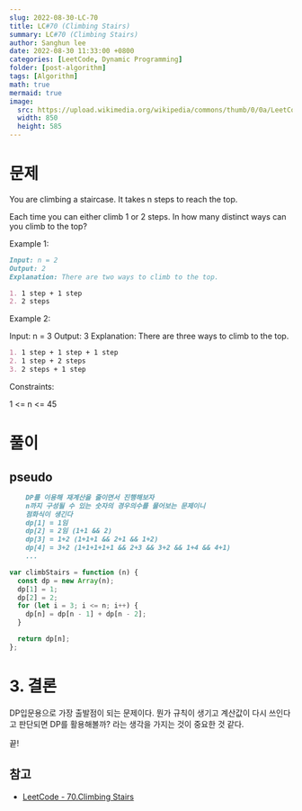 ```yaml
---
slug: 2022-08-30-LC-70
title: LC#70 (Climbing Stairs)
summary: LC#70 (Climbing Stairs)
author: Sanghun lee
date: 2022-08-30 11:33:00 +0800
categories: [LeetCode, Dynamic Programming]
folder: [post-algorithm]
tags: [Algorithm]
math: true
mermaid: true
image:
  src: https://upload.wikimedia.org/wikipedia/commons/thumb/0/0a/LeetCode_Logo_black_with_text.svg/640px-LeetCode_Logo_black_with_text.svg.png
  width: 850
  height: 585
---
```


# 문제

You are climbing a staircase. It takes n steps to reach the top.

Each time you can either climb 1 or 2 steps. In how many distinct ways can you climb to the top?

Example 1:

```md
Input: n = 2
Output: 2
Explanation: There are two ways to climb to the top.

1. 1 step + 1 step
2. 2 steps
```

Example 2:

Input: n = 3
Output: 3
Explanation: There are three ways to climb to the top.

```md
1. 1 step + 1 step + 1 step
2. 1 step + 2 steps
3. 2 steps + 1 step
```

Constraints:

1 <= n <= 45

# 풀이

## pseudo

```md
    DP를 이용해 재계산을 줄이면서 진행해보자
    n까지 구성될 수 있는 숫자의 경우의수를 물어보는 문제이니
    점화식이 생긴다
    dp[1] = 1임
    dp[2] = 2임 (1+1 && 2)
    dp[3] = 1+2 (1+1+1 && 2+1 && 1+2)
    dp[4] = 3+2 (1+1+1+1+1 && 2+3 && 3+2 && 1+4 && 4+1)
    ...
```

```javascript
var climbStairs = function (n) {
  const dp = new Array(n);
  dp[1] = 1;
  dp[2] = 2;
  for (let i = 3; i <= n; i++) {
    dp[n] = dp[n - 1] + dp[n - 2];
  }

  return dp[n];
};
```

# 3. 결론

DP입문용으로 가장 출발점이 되는 문제이다.
뭔가 규칙이 생기고 계산값이 다시 쓰인다고 판단되면 DP를 활용해볼까? 라는 생각을 가지는 것이 중요한 것 같다.

끝!

## 참고

- [LeetCode - 70.Climbing Stairs
  ](https://leetcode.com/submissions/detail/720400161/)
